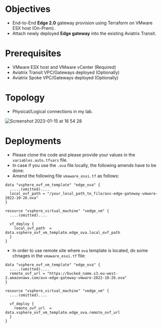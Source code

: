 # Objectives

- End-to-End **Edge 2.0** gateway provision using Terraform on VMware ESX host (On-Prem). 
- Attach newly deployed **Edge gateway** into the existing Aviatrix Transit.

# Prerequisites

- VMware ESX host and VMware vCenter (Required)
- Aviatrix Transit VPC/Gateways deployed (Optionally)
- Aviatrix Spoke VPC/Gateways deployed (Optionally)

# Topology

- Physical/Logical connections in my lab. 

![Screenshot 2023-01-15 at 16 54 28](https://user-images.githubusercontent.com/102957943/212554648-ff81bb1b-0c8d-49f0-a2bf-9e7e5813e143.png)


# Deployments

- Please clone the code and please provide your values in the `variables.auto.tfvars` file. 
- In case if you use the `.ova` file locally, the following amends have to be done:
 - Amend the following file `vmaware_esxi.tf` as follows: 

```hcl
data "vsphere_ovf_vm_template" "edge_ova" { 
  .....(omitted)....
  local_ovf_path = "/your_local_path_to_file/avx-edge-gateway-vmware-2022-10-26.ova"
}

resource "vsphere_virtual_machine" "vedge_vm" {
  ....(omitted)....
  
  vf_deploy {
    local_ovf_path  = data.vsphere_ovf_vm_template.edge_ova.local_ovf_path
  }
}
```

- In order to use remote site where `ova` template is located, do some chnages in the `vmaware_esxi.tf` file:

```hcl
data "vsphere_ovf_vm_template" "edge_ova" { 
  .....(omitted)....
  remote_ovf_url = "https://bucked_name.s3.eu-west-2.amazonaws.com/avx-edge-gateway-vmware-2022-10-26.ova"
}

resource "vsphere_virtual_machine" "vedge_vm" {
  ....(omitted)....
  
  vf_deploy {
    remote_ovf_url  = data.vsphere_ovf_vm_template.edge_ova.remote_ovf_url
  }
}
```




